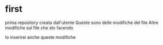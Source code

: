 # first
prima repository creata dall'utente
Queste sono delle modifiche del file
Altre modifiche sul file che sto facendo

Io inserirei anche queste modifiche
